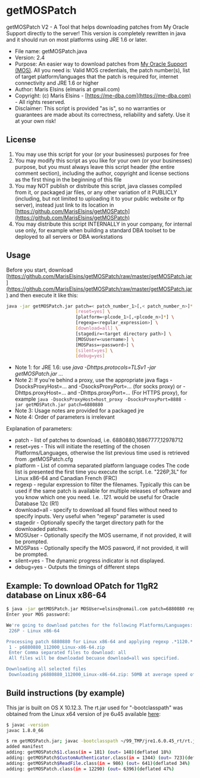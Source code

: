 # getMOSPatch

getMOSPatch V2 - A Tool that helps downloading patches from My Oracle Support directly to the server! This version is completely rewritten in java and it should run on most platforms using JRE 1.6 or later.

* File name: getMOSPatch.java
* Version: 2.4
* Purpose: An easier way to download patches from [My Oracle Support (MOS)](https://support.oracle.com). All you need is: Valid MOS credentials, the patch number(s), list of target platform/languages that the patch is required for, internet connectivity and JRE 1.6 or higher
* Author: Maris Elsins (elmaris at gmail.com)
* Copyright: (c) Maris Elsins - [https://me-dba.com](https://me-dba.com) - All rights reserved.
* Disclaimer:  This script is provided "as is", so no warranties or guarantees are made about its correctness, reliability and safety. Use it at your own risk!

## License

1. You may use this script for your (or your businesses) purposes for free
1. You may modify this script as you like for your own (or your businesses) purpose, but you must always leave this script header (the entire comment section), including the author, copyright and license sections as the first thing in the beginning of this file
1. You may NOT publish or distribute this script, java classes compiled from it, or packaged jar files, or any other variation of it PUBLICLY (including, but not limited to uploading it to your public website or ftp server), instead just link to its location in [https://github.com/MarisElsins/getMOSPatch](https://github.com/MarisElsins/getMOSPatch)
1. You may distribute this script INTERNALLY in your company, for internal use only, for example when building a standard DBA toolset to be deployed to all servers or DBA workstations

## Usage

Before you start, download [https://github.com/MarisElsins/getMOSPatch/raw/master/getMOSPatch.jar](https://github.com/MarisElsins/getMOSPatch/raw/master/getMOSPatch.jar) and then execute it like this:

```bash
java -jar getMOSPatch.jar patch=< patch_number_1>[,< patch_number_n>]* \
                          [reset=yes] \
                          [platform=<plcode_1>[,<plcode_n>]*] \
                          [regexp=<regular_expression>] \
                          [download=all] \
                          [stagedir=<target directory path>] \
                          [MOSUser=<username>] \
                          [MOSPass=<password>] \
                          [silent=yes] \
                          [debug=yes]
```

* Note 1: for JRE 1.6: use *java -Dhttps.protocols=TLSv1 -jar getMOSPatch.jar ...*
* Note 2: If you're behind a proxy, use the appropriate java flags -DsocksProxyHost=... and -DsocksProxyPort=... (for socks proxy) or -Dhttps.proxyHost=... and -Dhttps.proxyPort=... (For HTTPS proxy), for example `java -DsocksProxyHost=host_proxy -DsocksProxyPort=8888 -jar getMOSPatch.jar patch=6880880`
* Note 3: Usage notes are provided for a packaged jre
* Note 4: Order of parameters is irrelevant

Explanation of parameters:

* patch - list of patches to download, i.e. 6880880,16867777,12978712
* reset=yes - This will initiate the resetting of the chosen Platforms/Languages, otherwise the list previous time used is retrieved from .getMOSPatch.cfg
* platform - List of comma separated platform language codes The code list is presented the first time you execute the script. I.e. "226P,3L" for Linux x86-64 and Canadian French (FRC)
* regexp - regular expression to filter the filenames. Typically this can be used if the same patch is available for multiple releases of software and you know which one you need. I.e. .*121.* would be useful for Oracle Database 12c (R1)
* download=all - specify to download all found files without need to specify inputs. Very useful when "regexp" parameter is used
* stagedir - Optionally specify the target directory path for the downloaded patches.
* MOSUser - Optionally specify the MOS username, if not provided, it will be prompted.
* MOSPass - Optionally specify the MOS pasword, if not provided, it will be prompted.
* silent=yes - The dynamic progress indicator is not displayed.
* debug=yes - Outputs the timings of different steps

## Example:  To download OPatch for 11gR2 database on Linux x86-64

```bash
$ java -jar getMOSPatch.jar MOSUser=elsins@nomail.com patch=6880880 regexp=.*1120.* download=all
Enter your MOS password:

We're going to download patches for the following Platforms/Languages:
 226P - Linux x86-64

Processing patch 6880880 for Linux x86-64 and applying regexp .*1120.* to the filenames:
 1 - p6880880_112000_Linux-x86-64.zip
 Enter Comma separated files to download: all
 All files will be downloadad becuase download=all was specified.

Downloading all selected files
 Downloading p6880880_112000_Linux-x86-64.zip: 50MB at average speed of 3116KB/s - DONE!
```

## Build instructions (by example)

This jar is built on OS X 10.12.3.
The rt.jar used for "-bootclasspath" was obtained from the Linux x64 version of jre 6u45 available [here](http://www.oracle.com/technetwork/java/javase/downloads/java-archive-downloads-javase6-419409.html#jre-6u45-oth-JPR):

```bash
$ javac -version
javac 1.8.0_66

$ rm getMOSPatch.jar; javac -bootclasspath ~/99_TMP/jre1.6.0.45_rt/rt.jar -source 1.6 -target 1.6 getMOSPatch.java && jar cvmf META-INF/MANIFEST.MF getMOSPatch.jar getMOSPatch*.class; rm *.class
added manifest
adding: getMOSPatch$1.class(in = 181) (out= 148)(deflated 18%)
adding: getMOSPatch$CustomAuthenticator.class(in = 1344) (out= 723)(deflated 46%)
adding: getMOSPatch$ReadFile.class(in = 986) (out= 641)(deflated 34%)
adding: getMOSPatch.class(in = 12290) (out= 6396)(deflated 47%)
```

